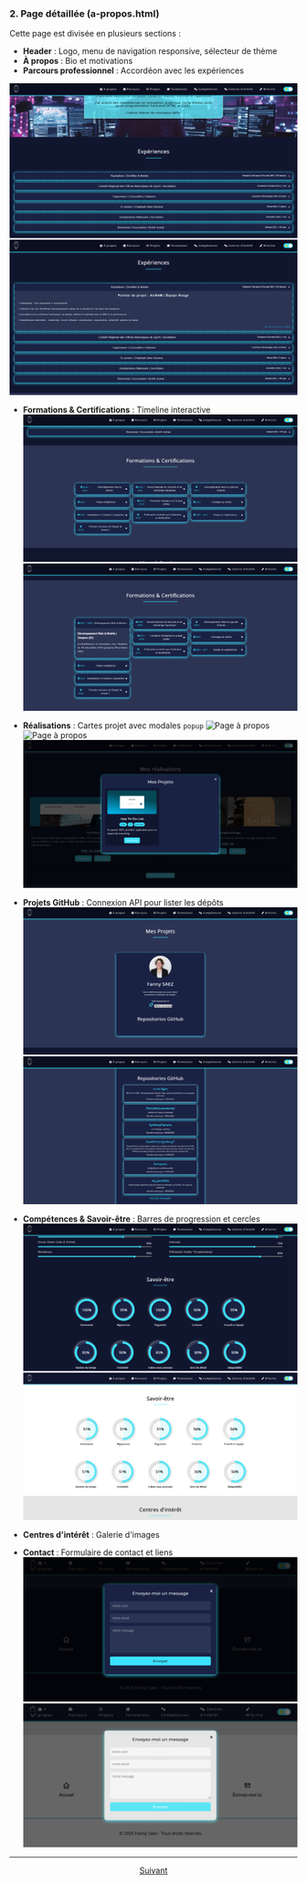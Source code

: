 ### 2. Page détaillée (a-propos.html)
Cette page est divisée en plusieurs sections :
- **Header** : Logo, menu de navigation responsive, sélecteur de thème
- **À propos** : Bio et motivations
- **Parcours professionnel** : Accordéon avec les expériences

![Page à propos](../assets/Accueil/SectionBio-SectionExperience.png)
![Page à propos](../assets/Accueil/Section-AccordeonExperience.png)

- **Formations & Certifications** : Timeline interactive
![Page à propos](../assets/Accueil/Section-FormationsCertifications.png)
![Page à propos](../assets/Accueil/Sections-FormationsCertifications.png)

- **Réalisations** : Cartes projet avec modales `popup`
![Page à propos](../assets/Accueil/Section-Réalisations.png)
![Page à propos](../assets/Accueil/Section--RéalisationsPopup-PlusInfos.png)
![Page à propos](../assets/Accueil/Section-RéalisationsBtnPopup-VoirPlusRéalisations.png)

- **Projets GitHub** : Connexion API pour lister les dépôts
![Page à propos](../assets/Accueil/Section-Projets.png)
![Page à propos](../assets/Accueil/Section-BtnProjet-RepositorieGitHub.png)

- **Compétences & Savoir-être** : Barres de progression et cercles
![Page à propos](../assets/Accueil/Section-SavoirEtre-ModeSombre%20et%20dynamique.png)
![Page à propos](../assets/Accueil/Section-SavoirEtre-ModeClair%20et%20dynamique.png)

- **Centres d'intérêt** : Galerie d'images
- **Contact** : Formulaire de contact et liens
![Page à propos](../assets/a-propos/formContact/FormContact-Modale-Sombre.png)
![Page à propos](../assets/a-propos/formContact/FormContact-Modale-Claire.png)


---
<p align="center">
<a href="./fonctionnaliteJavaScript.md">Suivant</a>
</p>